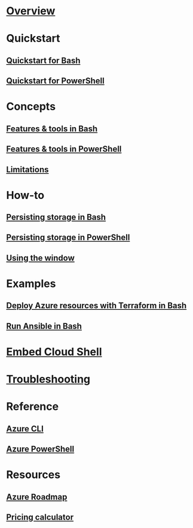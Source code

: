 # [Overview](overview.md)

# Quickstart
## [Quickstart for Bash](quickstart.md)
## [Quickstart for PowerShell](quickstart-powershell.md)

# Concepts
## [Features & tools in Bash](features.md)
## [Features & tools in PowerShell](features-powershell.md)
## [Limitations](limitations.md)

# How-to
## [Persisting storage in Bash](persisting-shell-storage.md)
## [Persisting storage in PowerShell](persisting-shell-storage-powershell.md)
## [Using the window](using-the-shell-window.md)

# Examples
## [Deploy Azure resources with Terraform in Bash](example-terraform-bash.md)

## [Run Ansible in Bash](../ansible/ansible-run-playbook-in-cloudshell.md)

# [Embed Cloud Shell](embed-cloud-shell.md)

# [Troubleshooting](troubleshooting.md)

# Reference
## [Azure CLI](/cli/azure)
## [Azure PowerShell](/powershell/azure)

# Resources
## [Azure Roadmap](https://azure.microsoft.com/roadmap/?category=monitoring-management)
## [Pricing calculator](https://azure.microsoft.com/pricing/calculator/)
